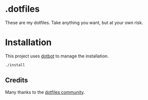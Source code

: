 # .dotfiles

These are my dotfiles. Take anything you want, but at your own risk.

# Installation

This project uses [dotbot](https://github.com/anishathalye/dotbot) to manage the installation.

```bash
./install
```

## Credits

Many thanks to the [dotfiles community](https://dotfiles.github.io).